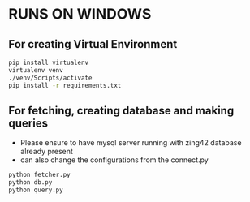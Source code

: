 # RUNS ON WINDOWS ###

## For creating Virtual Environment
```sh
pip install virtualenv
virtualenv venv
./venv/Scripts/activate
pip install -r requirements.txt
```


## For fetching, creating database and making queries

* Please ensure to have mysql server running with zing42 database already present
* can also change the configurations from the connect.py

```sh
python fetcher.py
python db.py
python query.py
```